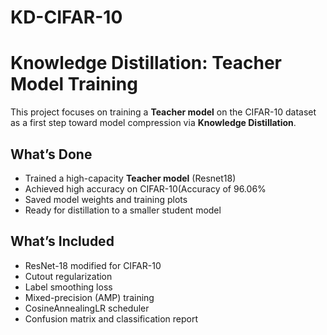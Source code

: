 # KD-CIFAR-10
#  Knowledge Distillation: Teacher Model Training

This project focuses on training a **Teacher model** on the CIFAR-10 dataset as a first step toward model compression via **Knowledge Distillation**.

##  What’s Done

- Trained a high-capacity **Teacher model** (Resnet18)
- Achieved high accuracy on CIFAR-10(Accuracy of 96.06%
- Saved model weights and training plots
- Ready for distillation to a smaller student model

## What’s Included

- ResNet-18 modified for CIFAR-10
- Cutout regularization
- Label smoothing loss
- Mixed-precision (AMP) training
- CosineAnnealingLR scheduler
- Confusion matrix and classification report
